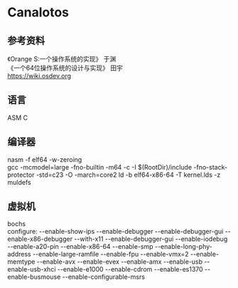 # Canalotos

## 参考资料
《Orange S:一个操作系统的实现》 于渊  
《一个64位操作系统的设计与实现》 田宇  
https://wiki.osdev.org

## 语言
ASM C

## 编译器
nasm -f elf64 -w-zeroing  
gcc -mcmodel=large -fno-builtin -m64 -c -I $(RootDir)/include -fno-stack-protector -std=c23 -O -march=core2
ld -b elf64-x86-64 -T kernel.lds -z muldefs
## 虚拟机
bochs  
configure: --enable-show-ips --enable-debugger --enable-debugger-gui --enable-x86-debugger --with-x11 --enable-debugger-gui --enable-iodebug
--enable-a20-pin --enable-x86-64 --enable-smp --enable-long-phy-address --enable-large-ramfile --enable-fpu --enable-vmx=2 --enable-memtype --enable-avx --enable-evex --enable-amx --enable-usb --enable-usb-xhci --enable-e1000 --enable-cdrom --enable-es1370 --enable-busmouse --enable-configurable-msrs